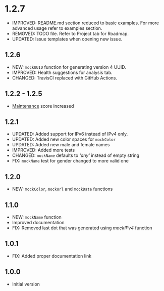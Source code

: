 # 1.2.7
- IMPROVED: README.md section reduced to basic examples. For more advanced
            usage refer to examples section.
- REMOVED: TODO file. Refer to Project tab for Roadmap.
- UPDATED: Issue templates when opening new issue.

## 1.2.6

- NEW: `mockUUID` function for generating version 4 UUID.
- IMPROVED: Health suggestions for analysis tab.
- CHANGED: TravisCI replaced with GitHub Actions.

## 1.2.2 - 1.2.5

- [Maintenance](https://pub.dartlang.org/packages/mock_data#-analysis-tab-) score increased

## 1.2.1

- UPDATED: Added support for IPv6 instead of IPv4 only.
- UPDATED: Added new color spaces for `mockColor`
- UPDATED: Added new male and female names
- IMPROVED: Added more tests
- CHANGED: `mockName` defaults to _'any'_ instead of empty string
- FIX: `mockName` test for gender changed to more valid one

## 1.2.0

- NEW: `mockColor`, `mockUrl` and `mockDate` functions

## 1.1.0

- NEW: `mockName` function
- Improved documentation
- FIX: Removed last dot that was generated using _mockIPv4_ function

## 1.0.1

- FIX: Added proper documentation link

## 1.0.0

- Initial version
